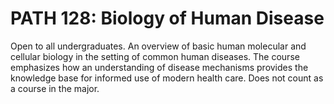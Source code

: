 # PATH 128: Biology of Human Disease

Open to all undergraduates. An overview of basic human molecular and cellular biology in the setting of common human diseases. The course emphasizes how an understanding of disease mechanisms provides the knowledge base for informed use of modern health care. Does not count as a course in the major.
